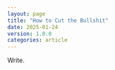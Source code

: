 ```yaml
---
layout: page
title: "How to Cut the Bullshit"
date: 2025-01-24
version: 1.0.0
categories: article
---
```


Write.

